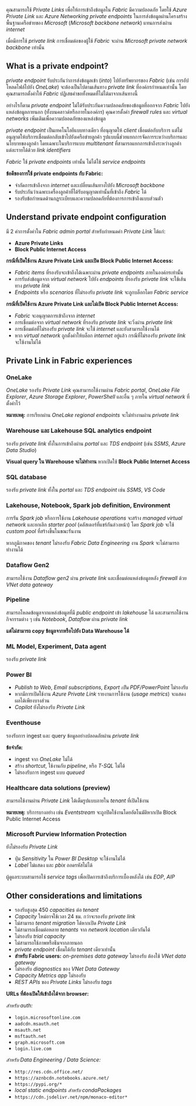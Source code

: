 
คุณสามารถใช้ _Private Links_ เพื่อให้การเข้าถึงข้อมูลใน _Fabric_ มีความปลอดภัย โดยใช้ _Azure Private Link_ และ _Azure Networking private endpoints_ ในการส่งข้อมูลผ่านโครงสร้างพื้นฐานเครือข่ายของ _Microsoft_ (_Microsoft backbone network_) แทนการส่งผ่าน _internet_

เมื่อมีการใช้ _private link_ การเชื่อมต่อของผู้ใช้ _Fabric_ จะผ่าน _Microsoft private network backbone_ เท่านั้น

## What is a private endpoint?

_private endpoint_ รับประกันว่าการส่งข้อมูลเข้า (_into_) ไปยังทรัพยากรของ _Fabric_ (เช่น การอัปโหลดไฟล์ไปยัง _OneLake_) จะต้องเป็นไปตามเส้นทาง _private link_ ที่องค์กรกำหนดเท่านั้น โดยคุณสามารถตั้งค่าให้ _Fabric_ ปฏิเสธคำขอทั้งหมดที่ไม่ได้มาจากเส้นทางนี้

อย่างไรก็ตาม _private endpoint_ ไม่ได้รับประกันความปลอดภัยของข้อมูลที่ออกจาก _Fabric_ ไปยังแหล่งข้อมูลภายนอก (ทั้งบนคลาวด์หรือภายในองค์กร) คุณควรตั้งค่า _firewall rules_ และ _virtual networks_ เพิ่มเติมเพื่อความปลอดภัยของแหล่งข้อมูล

_private endpoint_ เป็นเทคโนโลยีแบบทางเดียว ที่อนุญาตให้ _client_ เชื่อมต่อกับบริการ แต่ไม่อนุญาตให้บริการเชื่อมต่อกลับเข้าไปยังเครือข่ายลูกค้า รูปแบบนี้ช่วยแยกการจัดการระหว่างบริการและนโยบายของลูกค้า โดยเฉพาะในบริการแบบ _multitenant_ ที่สามารถแยกการเข้าถึงระหว่างลูกค้าแต่ละรายได้ด้วย _link identifiers_

_Fabric_ ใช้ _private endpoints_ เท่านั้น ไม่ได้ใช้ _service endpoints_

**ข้อดีของการใช้ private endpoints กับ Fabric:**

- จำกัดการเข้าถึงจาก _internet_ และเปลี่ยนเส้นทางไปยัง _Microsoft backbone_
- รับประกันว่าเฉพาะเครื่องลูกค้าที่ได้รับอนุญาตเท่านั้นที่เข้าถึง _Fabric_ ได้
- รองรับข้อกำหนดด้านกฎระเบียบและความปลอดภัยที่ต้องการการเข้าถึงแบบส่วนตัว

## Understand private endpoint configuration

มี 2 ค่าการตั้งค่าใน _Fabric admin portal_ สำหรับกำหนดค่า _Private Link_ ได้แก่:

- **Azure Private Links**
- **Block Public Internet Access**

**กรณีที่เปิดใช้งาน Azure Private Link และเปิด Block Public Internet Access:**

- _Fabric items_ ที่รองรับจะเข้าถึงได้เฉพาะผ่าน _private endpoints_ ภายในองค์กรเท่านั้น
- การรับส่งข้อมูลจาก _virtual network_ ไปยัง _endpoints_ ที่รองรับ _private link_ จะใช้เส้นทาง _private link_
- _Endpoints_ หรือ _scenarios_ ที่ไม่รองรับ _private link_ จะถูกบล็อกโดย _Fabric service_

**กรณีที่เปิดใช้งาน Azure Private Link และไม่เปิด Block Public Internet Access:**

- _Fabric_ จะอนุญาตการเข้าถึงจาก _internet_
- การเชื่อมต่อจาก _virtual network_ ที่รองรับ _private link_ จะวิ่งผ่าน _private link_
- การเชื่อมต่อที่ไม่รองรับ _private link_ จะใช้ _internet_ และยังสามารถใช้งานได้
- หาก _virtual network_ ถูกตั้งค่าให้บล็อก _internet_ อยู่แล้ว กรณีที่ไม่รองรับ _private link_ จะใช้งานไม่ได้

## Private Link in Fabric experiences

### OneLake

_OneLake_ รองรับ _Private Link_ คุณสามารถใช้งานผ่าน _Fabric portal_, _OneLake File Explorer_, _Azure Storage Explorer_, _PowerShell_ และอื่น ๆ ภายใน _virtual network_ ที่ตั้งค่าไว้

**หมายเหตุ:** การเรียกผ่าน _OneLake regional endpoints_ จะไม่ทำงานผ่าน _private link_

### Warehouse และ Lakehouse SQL analytics endpoint

รองรับ _private link_ ทั้งในการเข้าถึงผ่าน _portal_ และ _TDS endpoint_ (เช่น _SSMS_, _Azure Data Studio_)

**Visual query ใน Warehouse จะไม่ทำงาน** หากเปิดใช้ **Block Public Internet Access**

### SQL database

รองรับ _private link_ ทั้งใน _portal_ และ _TDS endpoint_ เช่น _SSMS_, _VS Code_

### Lakehouse, Notebook, Spark job definition, Environment

การรัน _Spark job_ หรือการใช้งาน _Lakehouse operations_ จะสร้าง _managed virtual network_ และยกเลิก _starter pool_ (คลัสเตอร์ที่แชร์กันล่วงหน้า) โดย _Spark job_ จะใช้ _custom pool_ ที่สร้างขึ้นในขณะรันงาน

หากภูมิภาคของ _tenant_ ไม่รองรับ _Fabric Data Engineering_ งาน _Spark_ จะไม่สามารถทำงานได้

### Dataflow Gen2

สามารถใช้งาน _Dataflow gen2_ ผ่าน _private link_ และเชื่อมต่อแหล่งข้อมูลหลัง _firewall_ ด้วย _VNet data gateway_

### Pipeline

สามารถโหลดข้อมูลจากแหล่งข้อมูลที่มี _public endpoint_ เข้า _lakehouse_ ได้ และสามารถใช้งานกิจกรรมต่าง ๆ เช่น _Notebook_, _Dataflow_ ผ่าน _private link_

**แต่ไม่สามารถ copy ข้อมูลจากหรือไปยัง Data Warehouse ได้**

### ML Model, Experiment, Data agent

รองรับ _private link_

### Power BI

- _Publish to Web_, _Email subscriptions_, _Export เป็น PDF/PowerPoint_ ไม่รองรับ
- หากมีการเปิดใช้งาน _Azure Private Link_ รายงานการใช้งาน (_usage metrics_) จะแสดงผลได้เพียงบางส่วน
- _Copilot_ ยังไม่รองรับ _Private Link_

### Eventhouse

รองรับการ ingest และ query ข้อมูลอย่างปลอดภัยผ่าน _private link_

**ข้อจำกัด:**

- ingest จาก _OneLake_ ไม่ได้
- สร้าง _shortcut_, ใช้งานกับ _pipeline_, หรือ _T-SQL_ ไม่ได้
- ไม่รองรับการ ingest แบบ _queued_

### Healthcare data solutions (preview)

สามารถใช้งานผ่าน _Private Link_ ได้เต็มรูปแบบภายใน _tenant_ ที่เปิดใช้งาน

**หมายเหตุ:** บริการบางอย่าง เช่น _Eventstream_ จะถูกปิดใช้งานโดยอัตโนมัติหากเปิด Block Public Internet Access

### Microsoft Purview Information Protection

ยังไม่รองรับ _Private Link_

- ปุ่ม _Sensitivity_ ใน _Power BI Desktop_ จะใช้งานไม่ได้
- _Label_ ไม่แสดง และ _pbix_ ถอดรหัสไม่ได้

ผู้ดูแลระบบสามารถใช้ _service tags_ เพื่อเปิดการเข้าถึงบริการเบื้องหลังได้ เช่น _EOP_, _AIP_

## Other considerations and limitations

- รองรับสูงสุด 450 _capacities_ ต่อ _tenant_
- _Capacity_ ใหม่อาจใช้เวลา 24 ชม. กว่าจะรองรับ _private link_
- ไม่สามารถ _tenant migration_ ได้หากเปิด _Private Link_
- ไม่สามารถเชื่อมต่อหลาย _tenants_ จาก _network location_ เดียวกันได้
- ไม่รองรับ _trial capacity_
- ไม่สามารถใช้ภาพหรือธีมจากภายนอก
- _private endpoint_ เชื่อมได้กับ _tenant_ เดียวเท่านั้น
- **สำหรับ Fabric users:** _on-premises data gateway_ ไม่รองรับ ต้องใช้ _VNet data gateway_
- ไม่รองรับ _diagnostics_ ของ _VNet Data Gateway_
- _Capacity Metrics app_ ไม่รองรับ
- _REST APIs_ ของ _Private Links_ ไม่รองรับ _tags_

**URLs ที่ต้องเปิดให้เข้าถึงได้จาก browser:**

_สำหรับ auth:_
- `login.microsoftonline.com`
- `aadcdn.msauth.net`
- `msauth.net`
- `msftauth.net`
- `graph.microsoft.com`
- `login.live.com`

_สำหรับ Data Engineering / Data Science:_
- `http://res.cdn.office.net/`
- `https://aznbcdn.notebooks.azure.net/`
- `https://pypi.org/*`
- _local static endpoints สำหรับ condaPackages_
- `https://cdn.jsdelivr.net/npm/monaco-editor*`